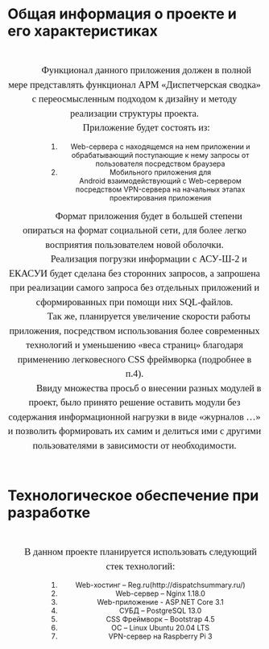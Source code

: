 <p style='margin-top:12.0pt;margin-right:0cm;margin-bottom:6.0pt;margin-left:36.0pt;text-align:center;font-size:21px;font-family:"Times New Roman",serif;font-weight:bold;'><h1>Общая информация о проекте и его характеристиках</h1></p>
<p style='margin: 0cm 0cm 0.0001pt; text-align: center; text-indent: 18pt; line-height: 150%; font-size: 19px; font-family: "Times New Roman", serif;'>&nbsp;</p>
<p style='margin: 0cm 0cm 0.0001pt; text-align: center; text-indent: 35.4pt; line-height: 150%; font-size: 19px; font-family: "Times New Roman", serif;'>Функционал данного приложения должен в полной мере представлять функционал АРМ &laquo;Диспетчерская сводка&raquo; с переосмысленным подходом к дизайну и методу реализации структуры проекта.</p>
<p style='margin: 0cm 0cm 0.0001pt; text-align: center; text-indent: 35.4pt; line-height: 150%; font-size: 19px; font-family: "Times New Roman", serif;'>Приложение будет состоять из:</p>
<ol style="list-style-type: undefined;margin-left:78.9px;">
    <li style="text-align: center;">Web-сервера c&nbsp;находящемся на нем приложении и обрабатывающий поступающие к нему запросы от пользователя посредством браузера</li>
    <li style="text-align: center;">Мобильного приложения для Android&nbsp;взаимодействующий с Web-сервером посредством VPN-сервера на начальных этапах проектирования приложения</li>
</ol>
<p style='margin: 0cm 0cm 0.0001pt; text-align: center; text-indent: 42.55pt; line-height: 150%; font-size: 19px; font-family: "Times New Roman", serif;'>Формат приложения будет в большей степени опираться на формат социальной сети, для более легко восприятия пользователем новой оболочки.</p>
<p style='margin: 0cm 0cm 0.0001pt; text-align: center; text-indent: 42.55pt; line-height: 150%; font-size: 19px; font-family: "Times New Roman", serif;'>Реализация погрузки информации c&nbsp;АСУ-Ш-2 и ЕКАСУИ будет сделана без сторонних запросов, а запрошена при реализации самого запроса без отдельных приложений и сформированных при помощи них SQL-файлов.</p>
<p style='margin: 0cm 0cm 0.0001pt; text-align: center; text-indent: 42.55pt; line-height: 150%; font-size: 19px; font-family: "Times New Roman", serif;'>Так же, планируется увеличение скорости работы приложения, посредством использования более современных технологий и уменьшению &laquo;веса страниц&raquo; благодаря применению легковесного CSS&nbsp;фреймворка (подробнее в п.4).</p>
<p style='margin: 0cm 0cm 0.0001pt; text-align: center; text-indent: 42.55pt; line-height: 150%; font-size: 19px; font-family: "Times New Roman", serif;'>Ввиду множества просьб о внесении разных модулей в проект, было принято решение оставить модули без содержания информационной нагрузки в виде &laquo;журналов &hellip;&raquo; и позволить формировать их самим и делиться ими с другими пользователями в зависимости от необходимости.</p>
<p style='margin: 0cm 0cm 0.0001pt; text-align: center; text-indent: 42.55pt; line-height: 150%; font-size: 19px; font-family: "Times New Roman", serif;'>&nbsp;</p>
<p style='margin-top:12.0pt;margin-right:0cm;margin-bottom:6.0pt;margin-left:36.0pt;text-align:center;font-size:21px;font-family:"Times New Roman",serif;font-weight:bold;'><h1>Технологическое обеспечение при разработке</h1></p>
<p style='margin: 0cm 0cm 0.0001pt; text-align: center; text-indent: 0cm; line-height: 150%; font-size: 19px; font-family: "Times New Roman", serif;'>&nbsp;</p>
<p style='margin: 0cm 0cm 0.0001pt 18pt; text-align: center; text-indent: 0cm; line-height: 150%; font-size: 19px; font-family: "Times New Roman", serif;'>В данном проекте планируется использовать следующий стек технологий:</p>
<ol class="decimal_type" style="list-style-type: undefined;margin-left:79px;">
    <li style="text-align: center;">Web-хостинг &ndash; Reg.ru(http://dispatchsummary.ru/)</li>
    <li style="text-align: center;">Web-сервер &ndash; Nginx 1.18.0</li>
    <li style="text-align: center;">Web-приложение&nbsp;- ASP.NET Core 3.1</li>
    <li style="text-align: center;">СУБД &ndash; PostgreSQL 13.0</li>
    <li style="text-align: center;">CSS&nbsp;Фреймворк &ndash; Bootstrap 4.5</li>
    <li style="text-align: center;">ОС &ndash; Linux Ubuntu 20.04 LTS</li>
    <li style="text-align: center;">VPN-сервер на Raspberry&nbsp;Pi 3</li>
</ol>
<p style='margin: 0cm 0cm 0.0001pt; text-align: center; text-indent: 42.55pt; line-height: 150%; font-size: 19px; font-family: "Times New Roman", serif;'>&nbsp;</p>
<p style='margin: 0cm 0cm 0.0001pt; text-align: center; text-indent: 42.55pt; line-height: 150%; font-size: 19px; font-family: "Times New Roman", serif;'>&nbsp;</p>
<p style='margin: 0cm 0cm 0.0001pt; text-align: center; text-indent: 42.55pt; line-height: 150%; font-size: 19px; font-family: "Times New Roman", serif;'>&nbsp;</p>
<p style='margin: 0cm 0cm 0.0001pt; text-align: center; text-indent: 42.55pt; line-height: 150%; font-size: 19px; font-family: "Times New Roman", serif;'>&nbsp;</p>
